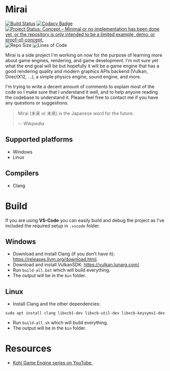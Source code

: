 # Mirai

[![Build Status](https://github.com/WaleedYaser/mirai/workflows/build/badge.svg)](https://github.com/WaleedYaser/mirai/actions)
[![Codacy Badge](https://app.codacy.com/project/badge/Grade/c19ca50a0d7e4f32a11b90e779a22210)](https://www.codacy.com/gh/WaleedYaser/mirai/dashboard?utm_source=github.com&amp;utm_medium=referral&amp;utm_content=WaleedYaser/mirai&amp;utm_campaign=Badge_Grade)
[![Project Status: Concept – Minimal or no implementation has been done yet, or the repository is only intended to be a limited example, demo, or proof-of-concept.](https://www.repostatus.org/badges/latest/concept.svg)](https://www.repostatus.org/#concept)
![Repo Size](https://img.shields.io/github/repo-size/WaleedYaser/mirai)
![Lines of Code](https://img.shields.io/tokei/lines/github/WaleedYaser/mirai)

Mirai is a side project I'm working on now for the purpose of learning more about game engines, rendering, and game development. I'm not sure yet what the end goal will be but hopefully it will be a game engine that has a good rendering quality and modern graphics APIs backend (Vulkan, DirectX12, ...), a simple physics engine, sound engine, and more.

I'm trying to write a decent amount of comments to explain most of the code so I make sure that I understand it well, and to help anyone reading the codebase to understand it. Please feel free to contact me if you have any questions or suggestions.

> Mirai (未来 or 未來) is the Japanese word for the future.
>
> -- <cite>Wikipedia</cite>

## Supported platforms
- Windows
- Linux

## Compilers
- Clang

# Build

If you are using **VS-Code** you can easily build and debug the project as I've included the required setup in `.vscode` folder.

## Windows
- Download and install Clang (if you don't have it): https://releases.llvm.org/download.html.
- Download and install VulkanSDK: https://vulkan.lunarg.com/
- Run `build-all.bat` which will build everything.
- The output will be in the `bin` folder.

## Linux
- Install Clang and the other dependencies:

```
sudo apt install clang libxcb1-dev libxcb-util-dev libxcb-keysyms1-dev
```
- Run `build-all.sh` which will build everything.
- The output will be in the `bin` folder.

# Resources
- [Kohi Game Engine series on YouTube.](https://www.youtube.com/playlist?list=PLv8Ddw9K0JPg1BEO-RS-0MYs423cvLVtj)
